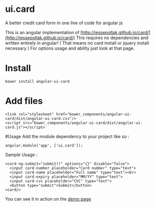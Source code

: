 # ui.card
A better credit card form in one line of code for angular js

This is an angular implementation of [http://jessepollak.github.io/card/](http://jessepollak.github.io/card/) This requires no dependencies and written entirely in angular! ( That means no card install or jquery install necessary ) For options usage and ability just look at that page.

# Install
`bower install angular-ui-card`

# Add files
```
<link rel="stylesheet" href="bower_components/angular-ui-card/dist/angular-ui-card.css"/>
<script src="bower_components/angular-ui-card/dist/angular-ui-card.js"></script>
```
#Usage
Add the module dependency to your project like so :

`angular.module('app', ['ui.card']);`

Sample Usage :

```
<card ng-submit="submit()" options="{}" disable="false">
  <input card-number placeholder="Card number" type="text">
  <input card-name placeholder="Full name" type="text"><br>
  <input card-expiry placeholder="MM/YY" type="text">
  <input card-cvc placeholder="CVC" type="text">
  <button type="submit">Submit</button>
<card/>
```

You can see it in action on the [demo page](http://nebulr.github.io/ui-card/)
